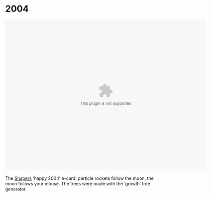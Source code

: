 <!--
  date: 2007-01-07
  modified: 2007-01-07
  slug: ny2004
  type: post
-->

# 2004

<p><object classid="clsid:166B1BCA-3F9C-11CF-8075-444553540000" codebase="http://download.macromedia.com/pub/shockwave/cabs/director/sw.cab#version=8,5,0,0" id=myURL width="640" height="480"><param name="src" value="code/2004.dcr"></param><param name="logo" value="false"></param><param name="swStretchStyle" value="none"></param><param name="swRemote" value="swSaveEnabled='false' swVolume='false' swRestart='false' swPausePlay='false' swFastForward='false' swContextMenu='false'"><embed src="./code/2004.dcr" logo="false"  width="640" height="480" swStretchStyle="none" swRemote="swSaveEnabled='false' swVolume='false' swRestart='false' swPausePlay='false' swFastForward='false' swContextMenu='false'" type="application/x-director" pluginspage="http://www.macromedia.com/shockwave/download/index.cgi?P1_Prod_Version=ShockwaveDirector" /></param></object> </p>
<p>The <a target="_new" href="http://www.shapers.nl/">Shapers</a> &#8216;happy 2004&#8217; e-card: particle rockets follow the moon, the moon follows your mouse. The trees were made with the &#8216;growth&#8217; tree generator.</p>
